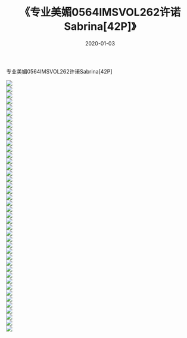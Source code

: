 ﻿---
layout: post
title:  《专业美媚0564IMSVOL262许诺Sabrina[42P]》
date:   2020-01-03
img: http://img.660000.xyz/Sharelink/唯美/2020/专业美媚0564IMSVOL262许诺Sabrina[42P]/000.jpg
categories: [美女, 清纯, 唯美]
---

专业美媚0564IMSVOL262许诺Sabrina[42P]

  ![](http://img.660000.xyz/Sharelink/唯美/2020/专业美媚0564IMSVOL262许诺Sabrina[42P]/001.jpg) <br> ![](http://img.660000.xyz/Sharelink/唯美/2020/专业美媚0564IMSVOL262许诺Sabrina[42P]/002.jpg) <br> ![](http://img.660000.xyz/Sharelink/唯美/2020/专业美媚0564IMSVOL262许诺Sabrina[42P]/003.jpg) <br> ![](http://img.660000.xyz/Sharelink/唯美/2020/专业美媚0564IMSVOL262许诺Sabrina[42P]/004.jpg) <br> ![](http://img.660000.xyz/Sharelink/唯美/2020/专业美媚0564IMSVOL262许诺Sabrina[42P]/005.jpg) <br> ![](http://img.660000.xyz/Sharelink/唯美/2020/专业美媚0564IMSVOL262许诺Sabrina[42P]/006.jpg) <br> ![](http://img.660000.xyz/Sharelink/唯美/2020/专业美媚0564IMSVOL262许诺Sabrina[42P]/007.jpg) <br> ![](http://img.660000.xyz/Sharelink/唯美/2020/专业美媚0564IMSVOL262许诺Sabrina[42P]/008.jpg) <br> ![](http://img.660000.xyz/Sharelink/唯美/2020/专业美媚0564IMSVOL262许诺Sabrina[42P]/009.jpg) <br> ![](http://img.660000.xyz/Sharelink/唯美/2020/专业美媚0564IMSVOL262许诺Sabrina[42P]/010.jpg) <br> ![](http://img.660000.xyz/Sharelink/唯美/2020/专业美媚0564IMSVOL262许诺Sabrina[42P]/011.jpg) <br> ![](http://img.660000.xyz/Sharelink/唯美/2020/专业美媚0564IMSVOL262许诺Sabrina[42P]/012.jpg) <br> ![](http://img.660000.xyz/Sharelink/唯美/2020/专业美媚0564IMSVOL262许诺Sabrina[42P]/013.jpg) <br> ![](http://img.660000.xyz/Sharelink/唯美/2020/专业美媚0564IMSVOL262许诺Sabrina[42P]/014.jpg) <br> ![](http://img.660000.xyz/Sharelink/唯美/2020/专业美媚0564IMSVOL262许诺Sabrina[42P]/015.jpg) <br> ![](http://img.660000.xyz/Sharelink/唯美/2020/专业美媚0564IMSVOL262许诺Sabrina[42P]/016.jpg) <br> ![](http://img.660000.xyz/Sharelink/唯美/2020/专业美媚0564IMSVOL262许诺Sabrina[42P]/017.jpg) <br> ![](http://img.660000.xyz/Sharelink/唯美/2020/专业美媚0564IMSVOL262许诺Sabrina[42P]/018.jpg) <br> ![](http://img.660000.xyz/Sharelink/唯美/2020/专业美媚0564IMSVOL262许诺Sabrina[42P]/019.jpg) <br> ![](http://img.660000.xyz/Sharelink/唯美/2020/专业美媚0564IMSVOL262许诺Sabrina[42P]/020.jpg) <br> ![](http://img.660000.xyz/Sharelink/唯美/2020/专业美媚0564IMSVOL262许诺Sabrina[42P]/021.jpg) <br> ![](http://img.660000.xyz/Sharelink/唯美/2020/专业美媚0564IMSVOL262许诺Sabrina[42P]/022.jpg) <br> ![](http://img.660000.xyz/Sharelink/唯美/2020/专业美媚0564IMSVOL262许诺Sabrina[42P]/023.jpg) <br> ![](http://img.660000.xyz/Sharelink/唯美/2020/专业美媚0564IMSVOL262许诺Sabrina[42P]/024.jpg) <br> ![](http://img.660000.xyz/Sharelink/唯美/2020/专业美媚0564IMSVOL262许诺Sabrina[42P]/025.jpg) <br> ![](http://img.660000.xyz/Sharelink/唯美/2020/专业美媚0564IMSVOL262许诺Sabrina[42P]/026.jpg) <br> ![](http://img.660000.xyz/Sharelink/唯美/2020/专业美媚0564IMSVOL262许诺Sabrina[42P]/027.jpg) <br> ![](http://img.660000.xyz/Sharelink/唯美/2020/专业美媚0564IMSVOL262许诺Sabrina[42P]/028.jpg) <br> ![](http://img.660000.xyz/Sharelink/唯美/2020/专业美媚0564IMSVOL262许诺Sabrina[42P]/029.jpg) <br> ![](http://img.660000.xyz/Sharelink/唯美/2020/专业美媚0564IMSVOL262许诺Sabrina[42P]/030.jpg) <br> ![](http://img.660000.xyz/Sharelink/唯美/2020/专业美媚0564IMSVOL262许诺Sabrina[42P]/031.jpg) <br> ![](http://img.660000.xyz/Sharelink/唯美/2020/专业美媚0564IMSVOL262许诺Sabrina[42P]/032.jpg) <br> ![](http://img.660000.xyz/Sharelink/唯美/2020/专业美媚0564IMSVOL262许诺Sabrina[42P]/033.jpg) <br> ![](http://img.660000.xyz/Sharelink/唯美/2020/专业美媚0564IMSVOL262许诺Sabrina[42P]/034.jpg) <br> ![](http://img.660000.xyz/Sharelink/唯美/2020/专业美媚0564IMSVOL262许诺Sabrina[42P]/035.jpg) <br> ![](http://img.660000.xyz/Sharelink/唯美/2020/专业美媚0564IMSVOL262许诺Sabrina[42P]/036.jpg) <br> ![](http://img.660000.xyz/Sharelink/唯美/2020/专业美媚0564IMSVOL262许诺Sabrina[42P]/037.jpg) <br> ![](http://img.660000.xyz/Sharelink/唯美/2020/专业美媚0564IMSVOL262许诺Sabrina[42P]/038.jpg) <br> ![](http://img.660000.xyz/Sharelink/唯美/2020/专业美媚0564IMSVOL262许诺Sabrina[42P]/039.jpg) <br> ![](http://img.660000.xyz/Sharelink/唯美/2020/专业美媚0564IMSVOL262许诺Sabrina[42P]/040.jpg) <br> ![](http://img.660000.xyz/Sharelink/唯美/2020/专业美媚0564IMSVOL262许诺Sabrina[42P]/041.jpg) <br> ![](http://img.660000.xyz/Sharelink/唯美/2020/专业美媚0564IMSVOL262许诺Sabrina[42P]/042.jpg) <br>